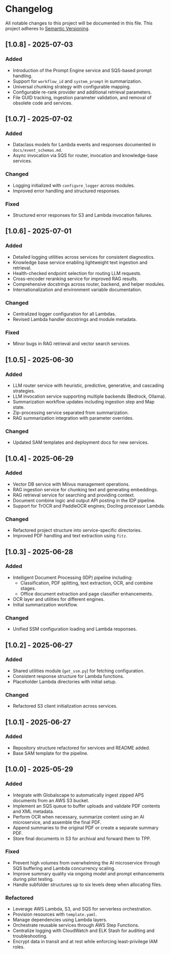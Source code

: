 # Changelog

All notable changes to this project will be documented in this file.
This project adheres to [Semantic Versioning](https://semver.org/spec/v2.0.0.html).

## [1.0.8] - 2025-07-03
### Added
- Introduction of the Prompt Engine service and SQS-based prompt handling.
- Support for `workflow_id` and `system_prompt` in summarization.
- Universal chunking strategy with configurable mapping.
- Configurable re-rank provider and additional retrieval parameters.
- File GUID tracking, ingestion parameter validation, and removal of obsolete code and services.

## [1.0.7] - 2025-07-02
### Added
- Dataclass models for Lambda events and responses documented in `docs/event_schemas.md`.
- Async invocation via SQS for router, invocation and knowledge-base services.
### Changed
- Logging initialized with `configure_logger` across modules.
- Improved error handling and structured responses.
### Fixed
- Structured error responses for S3 and Lambda invocation failures.

## [1.0.6] - 2025-07-01
### Added
- Detailed logging utilities across services for consistent diagnostics.
- Knowledge base service enabling lightweight text ingestion and retrieval.
- Health-checked endpoint selection for routing LLM requests.
- Cross-encoder reranking service for improved RAG results.
- Comprehensive docstrings across router, backend, and helper modules.
- Internationalization and environment variable documentation.

### Changed
- Centralized logger configuration for all Lambdas.
- Revised Lambda handler docstrings and module metadata.

### Fixed
- Minor bugs in RAG retrieval and vector search services.

## [1.0.5] - 2025-06-30
### Added
- LLM router service with heuristic, predictive, generative, and cascading strategies.
- LLM invocation service supporting multiple backends (Bedrock, Ollama).
- Summarization workflow updates including ingestion step and Map state.
- Zip-processing service separated from summarization.
- RAG summarization integration with parameter overrides.

### Changed
- Updated SAM templates and deployment docs for new services.

## [1.0.4] - 2025-06-29
### Added
- Vector DB service with Milvus management operations.
- RAG ingestion service for chunking text and generating embeddings.
- RAG retrieval service for searching and providing context.
- Document combine logic and output API posting in the IDP pipeline.
- Support for TrOCR and PaddleOCR engines; Docling processor Lambda.

### Changed
- Refactored project structure into service-specific directories.
- Improved PDF handling and text extraction using `fitz`.

## [1.0.3] - 2025-06-28
### Added
- Intelligent Document Processing (IDP) pipeline including:
  - Classification, PDF splitting, text extraction, OCR, and combine stages.
  - Office document extraction and page classifier enhancements.
- OCR layer and utilities for different engines.
- Initial summarization workflow.

### Changed
- Unified SSM configuration loading and Lambda responses.

## [1.0.2] - 2025-06-27
### Added
- Shared utilities module (`get_ssm.py`) for fetching configuration.
- Consistent response structure for Lambda functions.
- Placeholder Lambda directories with initial setup.

### Changed
- Refactored S3 client initialization across services.

## [1.0.1] - 2025-06-27
### Added
- Repository structure refactored for services and README added.
- Base SAM template for the pipeline.

## [1.0.0] - 2025-05-29
### Added
- Integrate with Globalscape to automatically ingest zipped APS documents from an AWS S3 bucket.
- Implement an SQS queue to buffer uploads and validate PDF contents and XML metadata.
- Perform OCR when necessary, summarize content using an AI microservice, and assemble the final PDF.
- Append summaries to the original PDF or create a separate summary PDF.
- Store final documents in S3 for archival and forward them to TPP.

### Fixed
- Prevent high volumes from overwhelming the AI microservice through SQS buffering and Lambda concurrency scaling.
- Improve summary quality via ongoing model and prompt enhancements during pilot testing.
- Handle subfolder structures up to six levels deep when allocating files.

### Refactored
- Leverage AWS Lambda, S3, and SQS for serverless orchestration.
- Provision resources with `template.yaml`.
- Manage dependencies using Lambda layers.
- Orchestrate reusable services through AWS Step Functions.
- Centralize logging with CloudWatch and ELK Stash for auditing and troubleshooting.
- Encrypt data in transit and at rest while enforcing least-privilege IAM roles.
